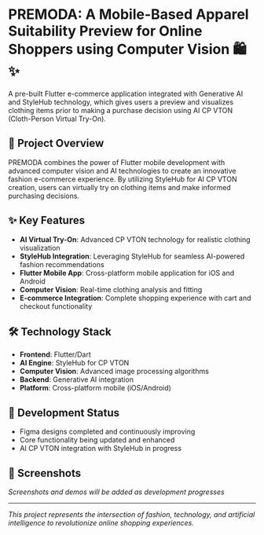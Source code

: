 # PREMODA: A Mobile-Based Apparel Suitability Preview for Online Shoppers using Computer Vision 🛍✨

A pre-built Flutter e-commerce application integrated with Generative AI and StyleHub technology, which gives users a preview and visualizes clothing items prior to making a purchase decision using AI CP VTON (Cloth-Person Virtual Try-On).

## 🚀 Project Overview

PREMODA combines the power of Flutter mobile development with advanced computer vision and AI technologies to create an innovative fashion e-commerce experience. By utilizing StyleHub for AI CP VTON creation, users can virtually try on clothing items and make informed purchasing decisions.

## ✨ Key Features

- **AI Virtual Try-On**: Advanced CP VTON technology for realistic clothing visualization
- **StyleHub Integration**: Leveraging StyleHub for seamless AI-powered fashion recommendations
- **Flutter Mobile App**: Cross-platform mobile application for iOS and Android
- **Computer Vision**: Real-time clothing analysis and fitting
- **E-commerce Integration**: Complete shopping experience with cart and checkout functionality

## 🛠 Technology Stack

- **Frontend**: Flutter/Dart
- **AI Engine**: StyleHub for CP VTON
- **Computer Vision**: Advanced image processing algorithms
- **Backend**: Generative AI integration
- **Platform**: Cross-platform mobile (iOS/Android)

## 📱 Development Status

- Figma designs completed and continuously improving
- Core functionality being updated and enhanced
- AI CP VTON integration with StyleHub in progress

## 📸 Screenshots

*Screenshots and demos will be added as development progresses*

---

*This project represents the intersection of fashion, technology, and artificial intelligence to revolutionize online shopping experiences.*
